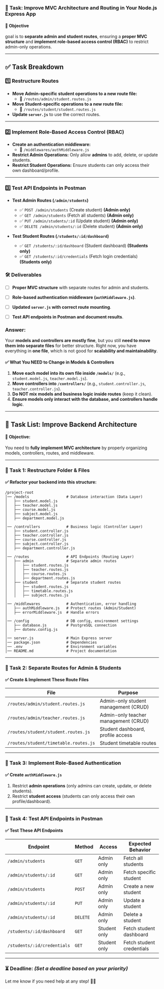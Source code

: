### **🚀 Task: Improve MVC Architecture and Routing in Your Node.js Express App**

#### **📝 Objective**
goal is to **separate admin and student routes**, ensuring a **proper MVC structure** and **implement role-based access control (RBAC)** to restrict admin-only operations.

---

## **✅ Task Breakdown**
### **1️⃣ Restructure Routes**
- **Move Admin-specific student operations to a new route file:**
  - 📂 `/routes/admin/student.routes.js`
- **Move Student-specific operations to a new route file:**
  - 📂 `/routes/student/student.routes.js`
- **Update `server.js`** to use the correct routes.

---

### **2️⃣ Implement Role-Based Access Control (RBAC)**
- **Create an authentication middleware:**
  - 📂 `/middlewares/authMiddleware.js`
- **Restrict Admin Operations:** Only allow **admins** to add, delete, or update students.
- **Restrict Student Operations:** Ensure students can only access their own dashboard/profile.

---

### **3️⃣ Test API Endpoints in Postman**
- **Test Admin Routes (`/admin/students`)**
  - ✅ `POST /admin/students` (Create student) **(Admin only)**
  - ✅ `GET /admin/students` (Fetch all students) **(Admin only)**
  - ✅ `PUT /admin/students/:id` (Update student) **(Admin only)**
  - ✅ `DELETE /admin/students/:id` (Delete student) **(Admin only)**

- **Test Student Routes (`/students/:id/dashboard`)**
  - ✅ `GET /students/:id/dashboard` (Student dashboard) **(Students only)**
  - ✅ `GET /students/:id/credentials` (Fetch login credentials) **(Students only)**

### **🛠 Deliverables**
- [ ] **Proper MVC structure** with separate routes for admin and students.
- [ ] **Role-based authentication middleware (`authMiddleware.js`)**.
- [ ] **Updated `server.js` with correct route mounting**.
- [ ] **Test API endpoints in Postman and document results**.




### **Answer:**  
Your **models and controllers are mostly fine**, but you still **need to move them into separate files** for better structure. Right now, you have everything in **one file**, which is not good for **scalability and maintainability**.

#### **✅ What You NEED to Change in Models & Controllers**
1. **Move each model into its own file inside `/models/`** (e.g., `student.model.js`, `teacher.model.js`).
2. **Move controllers into `/controllers/`** (e.g., `student.controller.js`, `teacher.controller.js`).
3. **Do NOT mix models and business logic inside routes** (keep it clean).
4. **Ensure models only interact with the database, and controllers handle logic**.

---

## **🚀 Task List: Improve Backend Architecture**
#### **📝 Objective:**  
You need to **fully implement MVC architecture** by properly organizing models, controllers, routes, and middleware.

---

### **📂 Task 1: Restructure Folder & Files**
#### ✅ **Refactor your backend into this structure:**
```
/project-root
│── /models                 # Database interaction (Data Layer)
│   ├── student.model.js
│   ├── teacher.model.js
│   ├── course.model.js
│   ├── subject.model.js
│   ├── department.model.js
│
│── /controllers            # Business logic (Controller Layer)
│   ├── student.controller.js
│   ├── teacher.controller.js
│   ├── course.controller.js
│   ├── subject.controller.js
│   ├── department.controller.js
│
│── /routes                 # API Endpoints (Routing Layer)
│   ├── admin               # Separate admin routes
│   │   ├── student.routes.js
│   │   ├── teacher.routes.js
│   │   ├── course.routes.js
│   │   ├── department.routes.js
│   ├── student             # Separate student routes
│   │   ├── student.routes.js
│   │   ├── timetable.routes.js
│   │   ├── subject.routes.js
│
│── /middlewares            # Authentication, error handling
│   ├── authMiddleware.js   # Protect routes (Admin/Student)
│   ├── errorMiddleware.js  # Handle errors
│
│── /config                 # DB config, environment settings
│   ├── database.js         # PostgreSQL connection
│   ├── dotenv.config.js
│
│── server.js               # Main Express server
│── package.json            # Dependencies
│── .env                    # Environment variables
│── README.md               # Project documentation
```

---

### **📂 Task 2: Separate Routes for Admin & Students**
#### ✅ **Create & Implement These Route Files**
| **File** | **Purpose** |
|-----------|------------|
| `/routes/admin/student.routes.js` | Admin-only student management (CRUD) |
| `/routes/admin/teacher.routes.js` | Admin-only teacher management (CRUD) |
| `/routes/student/student.routes.js` | Student dashboard, profile access |
| `/routes/student/timetable.routes.js` | Student timetable routes |

---

### **📂 Task 3: Implement Role-Based Authentication**
#### ✅ **Create `authMiddleware.js`**
1. Restrict **admin operations** (only admins can create, update, or delete students).
2. Restrict **student access** (students can only access their own profile/dashboard).

---

### **📂 Task 4: Test API Endpoints in Postman**
#### ✅ **Test These API Endpoints**
| **Endpoint** | **Method** | **Access** | **Expected Behavior** |
|-------------|-----------|------------|-----------------------|
| `/admin/students` | `GET` | Admin only | Fetch all students |
| `/admin/students/:id` | `GET` | Admin only | Fetch specific student |
| `/admin/students` | `POST` | Admin only | Create a new student |
| `/admin/students/:id` | `PUT` | Admin only | Update a student |
| `/admin/students/:id` | `DELETE` | Admin only | Delete a student |
| `/students/:id/dashboard` | `GET` | Student only | Fetch student dashboard |
| `/students/:id/credentials` | `GET` | Student only | Fetch student credentials |

---

### **⏳ Deadline:** _(Set a deadline based on your priority)_
Let me know if you need help at any step! 🚀🔥
